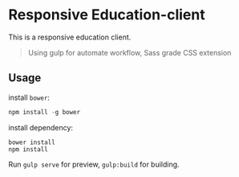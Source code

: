 # Responsive Education-client
This is a responsive education client.
> Using gulp for automate workflow, Sass grade CSS extension

## Usage
install `bower`:
```javascript
npm install -g bower
```

install dependency:
```
bower install
npm install
```

Run `gulp serve` for preview, `gulp:build` for building.
